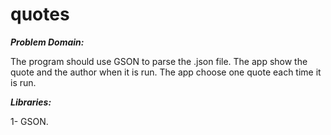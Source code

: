 # quotes

***Problem Domain:***

The program should use GSON to parse the .json file. The app  show the quote and the author when it is run. The app choose one quote each time it is run.

***Libraries:***

1- GSON.